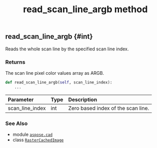 ﻿---
title: read_scan_line_argb method
second_title: Aspose.CAD for Python via .NET API References
description: 
type: docs
weight: 300
url: /aspose.cad/rastercachedimage/read_scan_line_argb/
is_root: false
---

## read_scan_line_argb {#int}

Reads the whole scan line by the specified scan line index.


### Returns 


The scan line pixel color values array as ARGB.


```python
def read_scan_line_argb(self, scan_line_index):
    ...
```


| Parameter | Type | Description |
| :- | :- | :- |
| scan_line_index | int | Zero based index of the scan line. |



### See Also
* module [`aspose.cad`](../../)
* class [`RasterCachedImage`](/cad/python-net/aspose.cad/rastercachedimage)
